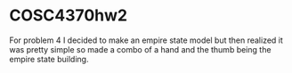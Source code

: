 # COSC4370hw2
For problem 4 I decided to make an empire state model but then realized it was pretty simple so made a combo of a hand and the thumb being the empire state building.
